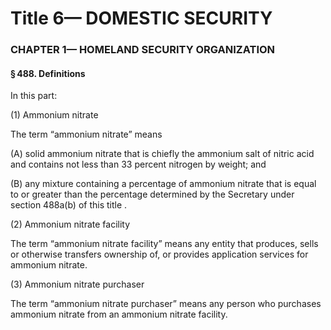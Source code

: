 
# Title 6— DOMESTIC SECURITY
### CHAPTER 1— HOMELAND SECURITY ORGANIZATION
#### § 488. Definitions

In this part:

(1) Ammonium nitrate

The term “ammonium nitrate” means

(A) solid ammonium nitrate that is chiefly the ammonium salt of nitric acid and contains not less than 33 percent nitrogen by weight; and

(B) any mixture containing a percentage of ammonium nitrate that is equal to or greater than the percentage determined by the Secretary under section 488a(b) of this title .

(2) Ammonium nitrate facility

The term “ammonium nitrate facility” means any entity that produces, sells or otherwise transfers ownership of, or provides application services for ammonium nitrate.

(3) Ammonium nitrate purchaser

The term “ammonium nitrate purchaser” means any person who purchases ammonium nitrate from an ammonium nitrate facility.
